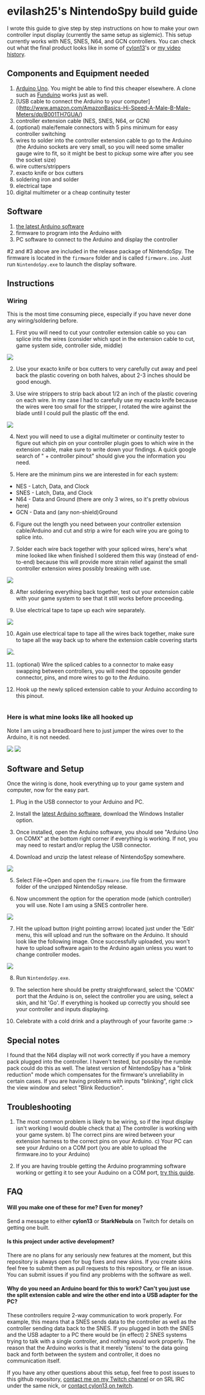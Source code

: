 # evilash25's NintendoSpy build guide 
I wrote this guide to give step by step instructions on how to make your own controller input display (currently the same setup as siglemic). This setup currently works with NES, SNES, N64, and GCN controllers. You can check out what the final product looks like in some of [cylon13](http://www.twitch.tv/cylon13/profile)'s or [my video history](http://www.twitch.tv/evilash25/profile).

## Components and Equipment needed

1. [Arduino Uno](http://www.amazon.com/Arduino-UNO-board-DIP-ATmega328P/dp/B006H06TVG). You might be able to find this cheaper elsewhere.  A clone such as [Funduino](https://www.foxytronics.com/products/265-funduino-uno-r3) works just as well.
2. [USB cable to connect the Arduino to your computer]((http://www.amazon.com/AmazonBasics-Hi-Speed-A-Male-B-Male-Meters/dp/B001TH7GUA/)
3. controller extension cable (NES, SNES, N64, or GCN)
4. (optional) male/female connectors with 5 pins minimum for easy controller switching
5. wires to solder into the controller extension cable to go to the Arduino (the Arduino sockets are very small, so you will need some smaller gauge wire to fit, so it might be best to pickup some wire after you see the socket size)
6. wire cutters/strippers
7. exacto knife or box cutters
8. soldering iron and solder
9. electrical tape
10. digital multimeter or a cheap continuity tester


## Software

1. [the latest Arduino software](http://arduino.cc/en/Main/Software)
2. firmware to program into the Arduino with
3. PC software to connect to the Arduino and display the controller


\#2 and #3 above are included in the release package of NintendoSpy.  The firmware is located in the ``firmware`` folder and is called ``firmware.ino``.   Just run ``NintendoSpy.exe`` to launch the display software.


## Instructions

### Wiring

This is the most time consuming piece, especially if you have never done any wiring/soldering before.

1. First you will need to cut your controller extension cable so you can splice into the wires (consider which spot in the extension cable to cut, game system side, controller side, middle)

![](https://raw.githubusercontent.com/jaburns/NintendoSpy/master/docs/tutorial-images/cut.jpg)

2. Use your exacto knife or box cutters to very carefully cut away and peel back the plastic covering on both halves, about 2-3 inches should be good enough.

3. Use wire strippers to strip back about 1/2 an inch of the plastic covering on each wire. In my case I had to carefully use my exacto knife because the wires were too small for the stripper, I rotated the wire against the blade until I could pull the plastic off the end.

![](https://raw.githubusercontent.com/jaburns/NintendoSpy/master/docs/tutorial-images/stripped.jpg) 

4. Next you will need to use a digital multimeter or continuity tester to figure out which pin on your controller plugin goes to which wire in the extension cable, make sure to write down your findings. A quick google search of "<system> + controller pinout" should give you the information you need.

5. Here are the minimum pins we are interested in for each system:
 - NES - Latch, Data, and Clock
 - SNES - Latch, Data, and Clock
 - N64 - Data and Ground (there are only 3 wires, so it's pretty obvious here)
 - GCN - Data and (any non-shield)Ground

6. Figure out the length you need between your controller extension cable/Arduino and cut and strip a wire for each wire you are going to splice into.

7. Solder each wire back together with your spliced wires, here's what mine looked like when finished I soldered them this way (instead of end-to-end) because this will provide more strain relief against the small controller extension wires possibly breaking with use.

![](http://i.imgur.com/heGzrDe.jpg) 

8. After soldering everything back together, test out your extension cable with your game system to see that it still works before proceeding.

9. Use electrical tape to tape up each wire separately.

![](http://i.imgur.com/dOF7cG4.jpg)

10. Again use electrical tape to tape all the wires back together, make sure to tape all the way back up to where the extension cable covering starts

![](http://i.imgur.com/U3MjsdA.jpg).

11. (optional) Wire the spliced cables to a connector to make easy swapping between controllers, you will need the opposite gender connector, pins, and more wires to go to the Arduino.

12. Hook up the newly spliced extension cable to your Arduino according to this pinout.

![]()

### Here is what mine looks like all hooked up

Note I am using a breadboard here to just jumper the wires over to the Arduino, it is not needed.

![](http://i.imgur.com/4Ew6CjM.jpg)
![](http://i.imgur.com/vimMORK.jpg)

## Software and Setup

Once the wiring is done, hook everything up to your game system and computer, now for the easy part.

1. Plug in the USB connector to your Arduino and PC.

2. Install the [latest Arduino software](http://arduino.cc/en/Main/Software), download the Windows Installer option.

3. Once installed, open the Arduino software, you should see "Arduino Uno on COMX" at the bottom right corner if everything is working. If not, you may need to restart and/or replug the USB connector.

4. Download and unzip the latest release of NintendoSpy somewhere.

![](http://i.imgur.com/KpmJnVX.jpg)

5. Select File->Open and open the ``firmware.ino`` file from the firmware folder of the unzipped NintendoSpy release.

6. Now uncomment the option for the operation mode (which controller) you will use. Note I am using a SNES controller here.

![](http://i.imgur.com/RIUqaEp.jpg)

7. Hit the upload button (right pointing arrow) located just under the 'Edit' menu, this will upload and run the software on the Arduino. It should look like the following image. Once successfully uploaded, you won't have to upload software again to the Arduino again unless you want to change controller modes.

![](http://i.imgur.com/54HtRdB.jpg)

8. Run ``NintendoSpy.exe``.

9. The selection here should be pretty straightforward, select the 'COMX' port that the Arduino is on, select the controller you are using, select a skin, and hit 'Go'. If everything is hooked up correctly you should see your controller and inputs displaying.

10. Celebrate with a cold drink and a playthrough of your favorite game :>

## Special notes

I found that the N64 display will not work correctly if you have a memory pack plugged into the controller. I haven't tested, but possibly the rumble pack could do this as well.  The latest version of NintendoSpy has a "blink reduction" mode which compensates for the firmware's unreliability in certain cases.  If you are having problems with inputs "blinking", right click the view window and select "Blink Reduction".

## Troubleshooting

1. The most common problem is likely to be wiring, so if the input display isn't working I would double check that
        a) The controller is working with your game system.
        b) The correct pins are wired between your extension harness to the correct pins on your Arduino.
        c) Your PC can see your Arduino on a COM port (you are able to upload the firmware.ino to your Arduino)

2. If you are having trouble getting the Arduino programming software working or getting it to see your Auduino on a COM port, [try this guide](file:///C:/Program%20Files%20\(x86\)/Arduino/reference/Guide_Windows.html).

## FAQ

#### Will you make one of these for me? Even for money?
Send a message to either **cylon13** or **StarkNebula** on Twitch for details on getting one built.

#### Is this project under active development?
There are no plans for any seriously new features at the moment, but this repository is always open for bug fixes and new skins.  If you create skins feel free to submit them as pull requests to this repository, or file an issue.  You can submit issues if you find any problems with the software as well.

#### Why do you need an Arduino board for this to work? Can't you just use the split extension cable and wire the other end into a USB adapter for the PC?
These controllers require 2-way communication to work properly. For example, this means that a SNES sends data to the controller as well as the controller sending data back to the SNES. If you plugged in both the SNES and the USB adapter to a PC there would be (in effect) 2 SNES systems trying to talk with a single controller, and nothing would work properly. The reason that the Arduino works is that it merely 'listens' to the data going back and forth between the system and controller, it does no communication itself.

If you have any other questions about this setup, feel free to post issues to this github repository, [contact me on my Twitch channel](www.twitch.tv/evilash25) or on SRL IRC under the same nick, or [contact cylon13 on twitch](www.twitch.tv/cylon13).


